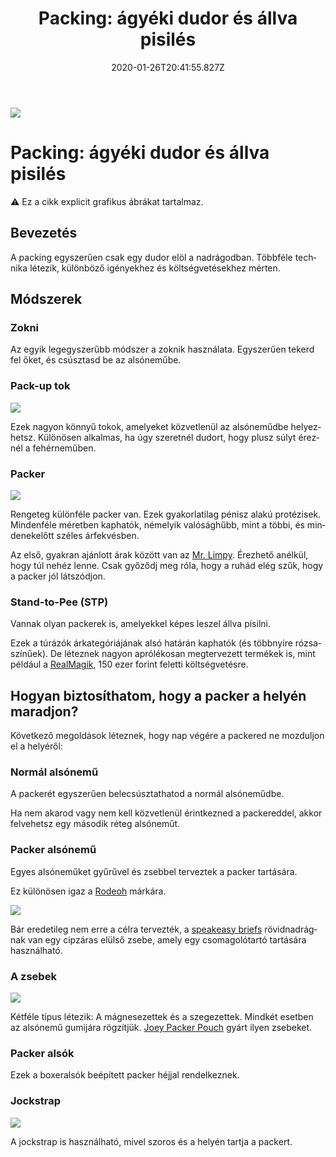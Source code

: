﻿---
date: "2020-01-26T20:41:55.827Z"
title: "Packing: ágyéki dudor és állva pisilés"
lang: hu
---

<div class="header-image"><img src="assets/images/undraw_heavy_box.svg" /></div>

# Packing: ágyéki dudor és állva pisilés

<div class="infobox warning">

⚠️ Ez a cikk explicit grafikus ábrákat tartalmaz.

</div>

## Bevezetés

A packing egyszerűen csak egy dudor elöl a nadrágodban. Többféle technika létezik, különböző igényekhez és költségvetésekhez mérten.

## Módszerek

### Zokni

Az egyik legegyszerűbb módszer a zoknik használata. Egyszerűen tekerd fel őket, és csúsztasd be az alsóneműbe.

### Pack-up tok

<div class="content-image"><img src="assets/images/pack-up-shell.png" /></div>

Ezek nagyon könnyű tokok, amelyeket közvetlenül az alsóneműdbe helyezhetsz. Különösen alkalmas, ha úgy szeretnél dudort, hogy plusz súlyt éreznél a fehérneműben.

### Packer

<div class="content-image"><img src="assets/images/packer.jpg" /></div>

Rengeteg különféle packer van. Ezek gyakorlatilag pénisz alakú protézisek. Mindenféle méretben kaphatók, némelyik valósághűbb, mint a többi, és mindenekelőtt széles árfekvésben.

Az első, gyakran ajánlott árak között van az [Mr. Limpy](https://untag.com/products/mister-limpy-packer). Érezhető anélkül, hogy túl nehéz lenne. Csak győződj meg róla, hogy a ruhád elég szűk, hogy a packer jól látszódjon.

### Stand-to-Pee (STP)

Vannak olyan packerek is, amelyekkel képes leszel állva pisilni.

Ezek a túrázók árkategóriájának alsó határán kaphatók (és többnyire rózsaszínűek). De léteznek nagyon aprólékosan megtervezett termékek is, mint például a [RealMagik](http://www.reelmagik.com/ftm-store-directory/all-in-one.html), 150 ezer forint feletti költségvetésre.

## Hogyan biztosíthatom, hogy a packer a helyén maradjon?

Következő megoldások léteznek, hogy nap végére a packered ne mozduljon el a helyéről:

### Normál alsónemű

A packerét egyszerűen belecsúsztathatod a normál alsóneműdbe.

Ha nem akarod vagy nem kell közvetlenül érintkezned a packereddel, akkor felvehetsz egy második réteg alsóneműt.  

### Packer alsónemű

Egyes alsóneműket gyűrűvel és zsebbel terveztek a packer tartására.

Ez különösen igaz a [Rodeoh](https://rodeoh.com/collections/ftm-gear) márkára.

<div class="content-image"><img src="assets/images/speakeasy-brief.jpg" /></div>

Bár eredetileg nem erre a célra tervezték, a [speakeasy briefs](https://speakeasybriefs.com) rövidnadrágnak van egy cipzáras elülső zsebe, amely egy csomagolótartó tartására használható.

### A zsebek

<div class="content-image"><img src="assets/images/joey-packer.png" /></div>

Kétféle típus létezik: A mágnesezettek és a szegezettek. Mindkét esetben az alsónemű gumijára rögzítjük. [Joey Packer Pouch](https://www.getyourjoey.com) gyárt ilyen zsebeket.

### Packer alsók

Ezek a boxeralsók beépített packer héjjal rendelkeznek.

### Jockstrap

<div class="content-image"><img src="assets/images/jockstrap.jpg" /></div>


A jockstrap is használható, mivel szoros és a helyén tartja a packert.





